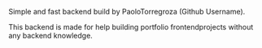 Simple and fast backend build by PaoloTorregroza (Github Username).

This backend is made for help building portfolio frontendprojects without any backend knowledge.
